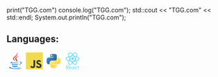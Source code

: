 <p>
                    print("TGG.com")
                    console.log("TGG.com");
                    std::cout << "TGG.com" << std::endl;
                    System.out.println("TGG.com");
</p>


## Languages:
<p align="left"> <a href="#"><img src="https://raw.githubusercontent.com/devicons/devicon/master/icons/java/java-original.svg" alt="java" width="40" height="40"/></a> <a href="#"><img src="https://raw.githubusercontent.com/devicons/devicon/master/icons/javascript/javascript-original.svg" alt="javascript" width="40" height="40"/></a> <a href="#"><img src="https://raw.githubusercontent.com/devicons/devicon/master/icons/python/python-original.svg" alt="python" width="40" height="40"/></a> <a href="#"><img src="https://raw.githubusercontent.com/devicons/devicon/master/icons/react/react-original-wordmark.svg" alt="react" width="40" height="40"/></a> </p>



